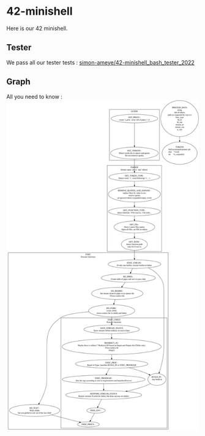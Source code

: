 # 42-minishell

Here is our 42 minishell.

## Tester
We pass all our tester tests :
[simon-ameye/42-minishell_bash_tester_2022](https://github.com/simon-ameye/42-minishell_bash_tester_2022)

## Graph
All you need to know :
<img src="graph.svg">
